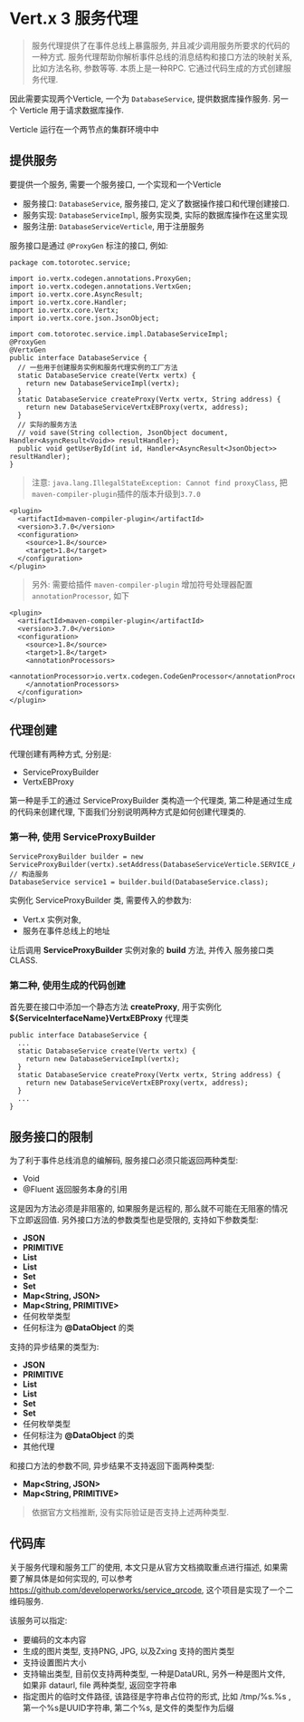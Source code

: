 # Vert.x 3 服务代理

> 服务代理提供了在事件总线上暴露服务, 并且减少调用服务所要求的代码的一种方式. 服务代理帮助你解析事件总线的消息结构和接口方法的映射关系, 比如方法名称, 参数等等. 本质上是一种RPC. 它通过代码生成的方式创建服务代理.

因此需要实现两个Verticle, 一个为 `DatabaseService`, 提供数据库操作服务. 另一个 Verticle 用于请求数据库操作.

Verticle 运行在一个两节点的集群环境中中

## 提供服务

要提供一个服务, 需要一个服务接口, 一个实现和一个Verticle

- 服务接口: `DatabaseService`, 服务接口, 定义了数据操作接口和代理创建接口.
- 服务实现: `DatabaseServiceImpl`, 服务实现类, 实际的数据库操作在这里实现
- 服务注册: `DatabaseServiceVerticle`, 用于注册服务

服务接口是通过 `@ProxyGen` 标注的接口, 例如:

```
package com.totorotec.service;

import io.vertx.codegen.annotations.ProxyGen;
import io.vertx.codegen.annotations.VertxGen;
import io.vertx.core.AsyncResult;
import io.vertx.core.Handler;
import io.vertx.core.Vertx;
import io.vertx.core.json.JsonObject;

import com.totorotec.service.impl.DatabaseServiceImpl;
@ProxyGen
@VertxGen
public interface DatabaseService {
  // 一些用于创建服务实例和服务代理实例的工厂方法
  static DatabaseService create(Vertx vertx) {
    return new DatabaseServiceImpl(vertx);
  }
  static DatabaseService createProxy(Vertx vertx, String address) {
    return new DatabaseServiceVertxEBProxy(vertx, address);
  }
  // 实际的服务方法
  // void save(String collection, JsonObject document, Handler<AsyncResult<Void>> resultHandler);
  public void getUserById(int id, Handler<AsyncResult<JsonObject>> resultHandler);
}
```

> 注意: `java.lang.IllegalStateException: Cannot find proxyClass`, 把`maven-compiler-plugin`插件的版本升级到`3.7.0`

```
<plugin>
  <artifactId>maven-compiler-plugin</artifactId>
  <version>3.7.0</version>
  <configuration>
    <source>1.8</source>
    <target>1.8</target>
  </configuration>
</plugin>
```

> 另外: 需要给插件 `maven-compiler-plugin` 增加符号处理器配置 `annotationProcessor`, 如下

```
<plugin>
  <artifactId>maven-compiler-plugin</artifactId>
  <version>3.7.0</version>
  <configuration>
    <source>1.8</source>
    <target>1.8</target>
    <annotationProcessors>
      <annotationProcessor>io.vertx.codegen.CodeGenProcessor</annotationProcessor>
    </annotationProcessors>
  </configuration>
</plugin>
```


## 代理创建

代理创建有两种方式, 分别是:

- ServiceProxyBuilder
- VertxEBProxy

第一种是手工的通过 ServiceProxyBuilder 类构造一个代理类, 第二种是通过生成的代码来创建代理, 下面我们分别说明两种方式是如何创建代理类的.

### 第一种, 使用 ServiceProxyBuilder

```
ServiceProxyBuilder builder = new ServiceProxyBuilder(vertx).setAddress(DatabaseServiceVerticle.SERVICE_ADDRESS);
// 构造服务
DatabaseService service1 = builder.build(DatabaseService.class);
```

实例化 ServiceProxyBuilder 类, 需要传入的参数为:

- Vert.x 实例对象,
- 服务在事件总线上的地址

让后调用 **ServiceProxyBuilder** 实例对象的 **build** 方法, 并传入 服务接口类CLASS.

### 第二种, 使用生成的代码创建

首先要在接口中添加一个静态方法 **createProxy**, 用于实例化 **${ServiceInterfaceName}VertxEBProxy** 代理类

```
public interface DatabaseService {
  ...
  static DatabaseService create(Vertx vertx) {
    return new DatabaseServiceImpl(vertx);
  }
  static DatabaseService createProxy(Vertx vertx, String address) {
    return new DatabaseServiceVertxEBProxy(vertx, address);
  }
  ...
}
```

## 服务接口的限制

为了利于事件总线消息的编解码, 服务接口必须只能返回两种类型:

- Void
- @Fluent 返回服务本身的引用

这是因为方法必须是非阻塞的, 如果服务是远程的, 那么就不可能在无阻塞的情况下立即返回值. 另外接口方法的参数类型也是受限的, 支持如下参数类型:


- **JSON**
- **PRIMITIVE**
- **List<JSON>**
- **List<PRIMITIVE>**
- **Set<JSON>**
- **Set<PRIMITIVE>**
- **Map<String, JSON>**
- **Map<String, PRIMITIVE>**
- 任何枚举类型
- 任何标注为 **@DataObject** 的类

支持的异步结果的类型为:

- **JSON**
- **PRIMITIVE**
- **List<JSON>**
- **List<PRIMITIVE>**
- **Set<JSON>**
- **Set<PRIMITIVE>**
- 任何枚举类型
- 任何标注为 **@DataObject** 的类
- 其他代理

和接口方法的参数不同, 异步结果不支持返回下面两种类型:

- **Map<String, JSON>**
- **Map<String, PRIMITIVE>**

> 依据官方文档推断, 没有实际验证是否支持上述两种类型.


## 代码库

关于服务代理和服务工厂的使用, 本文只是从官方文档摘取重点进行描述, 如果需要了解具体是如何实现的, 可以参考 https://github.com/developerworks/service_qrcode, 这个项目是实现了一个二维码服务.

该服务可以指定:

- 要编码的文本内容
- 生成的图片类型, 支持PNG, JPG, 以及Zxing 支持的图片类型
- 支持设置图片大小
- 支持输出类型, 目前仅支持两种类型, 一种是DataURL, 另外一种是图片文件, 如果非 dataurl, file 两种类型, 返回空字符串
- 指定图片的临时文件路径, 该路径是字符串占位符的形式, 比如 /tmp/%s.%s , 第一个%s是UUID字符串, 第二个%s, 是文件的类型作为后缀
